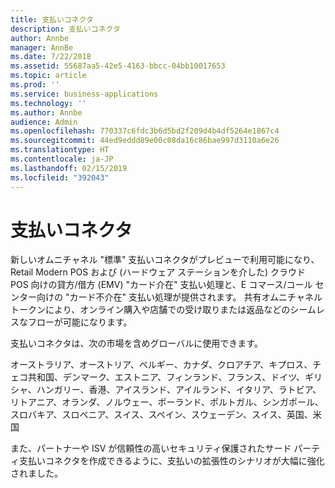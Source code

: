 ```yaml
---
title: 支払いコネクタ
description: 支払いコネクタ
author: Annbe
manager: AnnBe
ms.date: 7/22/2018
ms.assetid: 55687aa5-42e5-4163-bbcc-04bb10017653
ms.topic: article
ms.prod: ''
ms.service: business-applications
ms.technology: ''
ms.author: Annbe
audience: Admin
ms.openlocfilehash: 770337c6fdc3b6d5bd2f209d4b4df5264e1867c4
ms.sourcegitcommit: 44ed9eddd89e00c08da16c86bae997d3110a6e26
ms.translationtype: HT
ms.contentlocale: ja-JP
ms.lasthandoff: 02/15/2019
ms.locfileid: "392043"
---
```

#  <a name="payment-connector"></a>支払いコネクタ




新しいオムニチャネル "標準" 支払いコネクタがプレビューで利用可能になり、Retail Modern POS および (ハードウェア ステーションを介した) クラウド POS 向けの貸方/借方 (EMV) "カード介在" 支払い処理と、E コマース/コール センター向けの "カード不介在" 支払い処理が提供されます。 共有オムニチャネル トークンにより、オンライン購入や店舗での受け取りまたは返品などのシームレスなフローが可能になります。

支払いコネクタは、次の市場を含めグローバルに使用できます。

オーストラリア、オーストリア、ベルギー、カナダ、クロアチア、キプロス、チェコ共和国、デンマーク、エストニア、フィンランド、フランス、ドイツ、ギリシャ、ハンガリー、香港、アイスランド、アイルランド、イタリア、ラトビア、リトアニア、オランダ、ノルウェー、ポーランド、ポルトガル、シンガポール、スロバキア、スロベニア、スイス、スペイン、スウェーデン、スイス、英国、米国

また、パートナーや ISV が信頼性の高いセキュリティ保護されたサード パーティ支払いコネクタを作成できるように、支払いの拡張性のシナリオが大幅に強化されました。
